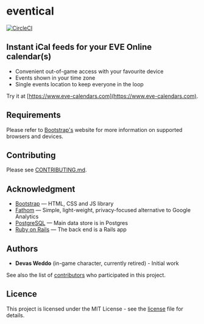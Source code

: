 # eventical

[![CircleCI](https://img.shields.io/circleci/build/github/lunohodov/eventical.svg?token=b79e0b14abfe04bb761c1e6008af3f7e33b2fb99)](https://circleci.com/gh/lunohodov/eventical)

## Instant iCal feeds for your EVE Online calendar(s)

* Convenient out-of-game access with your favourite device
* Events shown in your time zone
* Single events location to keep everyone in the loop

Try it at [https://www.eve-calendars.com](https://www.eve-calendars.com).

## Requirements

Please refer to [Bootstrap's](https://getbootstrap.com) website for more information on supported
browsers and devices.

## Contributing

Please see [CONTRIBUTING.md](/CONTRIBUTING.md).

## Acknowledgment

* [Bootstrap](https://getbootstrap.com) &mdash; HTML, CSS and JS library
* [Fathom](https://usefathom.com/ref/81T39X) &mdash; Simple, light-weight, privacy-focused alternative to Google Analytics
* [PostgreSQL](http://www.postgresql.org/) &mdash; Main data store is in Postgres
* [Ruby on Rails](https://github.com/rails/rails) &mdash; The back end is a Rails app

## Authors

* **Devas Weddo** (in-game character, currently retired) - Initial work

See also the list of [contributors](https://github.com/lunohodov/eventical/graphs/contributors) who participated in this project.

## Licence

This project is licensed under the MIT License - see the [license](LICENSE) file for details.
